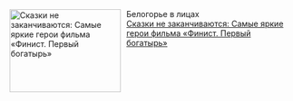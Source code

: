 <!--2025-02-24 12:30:04-->
<div class="yb">
  <div class="rss smaller1 kino_teatr"><a href="https://www.kino-teatr.ru/blog/y2025/2-24/2027/" title="Сказки не заканчиваются: Самые яркие герои фильма «Финист. Первый богатырь»"><img src="https://www.kino-teatr.ru/blog/7/2/2027/poster.jpg" width="196" height="147" align="left" hspace="5" style="margin: 0px 10px 0px 5px" alt="Сказки не заканчиваются: Самые яркие герои фильма «Финист. Первый богатырь»"/></a>Белогорье в лицах <br><a class="light" href="https://www.kino-teatr.ru/blog/y2025/2-24/2027/">Сказки не заканчиваются: Самые яркие герои фильма «Финист. Первый богатырь»</a></div>
</div>

